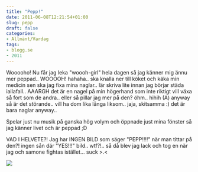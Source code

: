 ```yaml
---
title: "Pepp!"
date: 2011-06-08T12:21:54+01:00
slug: pepp
draft: false
categories:
- Allmänt/Vardag
tags:
- blogg.se
- 2011
---
```

Wooooho! Nu får jag leka "woooh-girl" hela dagen så jag känner mig ännu mer peppad.. WOOOOH! hahaha.. ska knalla ner till köket och käka min medicin sen ska jag fixa mina naglar.. lär skriva lite innan jag börjar städa iallafall.. AAARGH det är en nagel på min högerhand som inte riktigt vill växa så fort som de andra.. eller så pillar jag mer på den? öhm.. hihih (A) anyway så är det störande.. vill ha dom lika långa liksom.. jaja, skitsamma :) det är bara naglar anyway..  
  
Spelar just nu musik på ganska hög volym och öppnade just mina fönster så jag känner livet och är peppad ;D  
  
  
VAD I HELVETE?! Jag har INGEN BILD som säger "PEPP!!!!" när man tittar på den?! ingen sån där "YES!!!" bild.. wtf?!.. så då blev jag lack och tog en när jag och samone fightas istället... suck >.<  
  
![](/assets/images/blogg.se/pc130032_151707244.jpg)